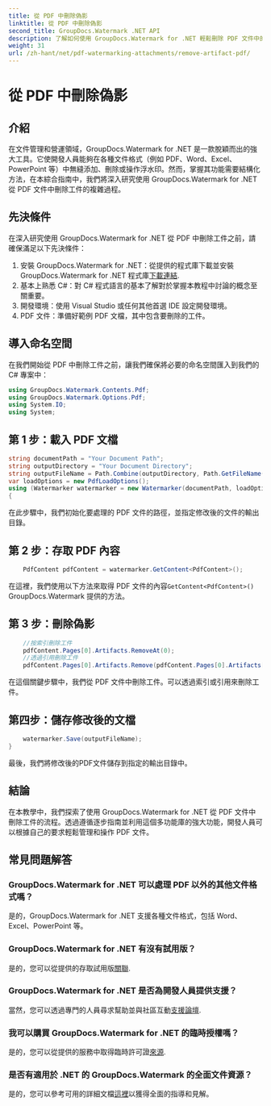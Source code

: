 ```yaml
---
title: 從 PDF 中刪除偽影
linktitle: 從 PDF 中刪除偽影
second_title: GroupDocs.Watermark .NET API
description: 了解如何使用 GroupDocs.Watermark for .NET 輕鬆刪除 PDF 文件中的偽影。透過我們的綜合教程逐步掌握流程。
weight: 31
url: /zh-hant/net/pdf-watermarking-attachments/remove-artifact-pdf/
---
```


# 從 PDF 中刪除偽影

## 介紹
在文件管理和營運領域，GroupDocs.Watermark for .NET 是一款脫穎而出的強大工具。它使開發人員能夠在各種文件格式（例如 PDF、Word、Excel、PowerPoint 等）中無縫添加、刪除或操作浮水印。然而，掌握其功能需要結構化方法，在本綜合指南中，我們將深入研究使用 GroupDocs.Watermark for .NET 從 PDF 文件中刪除工件的複雜過程。
## 先決條件
在深入研究使用 GroupDocs.Watermark for .NET 從 PDF 中刪除工件之前，請確保滿足以下先決條件：
1. 安裝 GroupDocs.Watermark for .NET：從提供的程式庫下載並安裝 GroupDocs.Watermark for .NET 程式庫[下載連結](https://releases.groupdocs.com/Watermark/net/).
2. 基本上熟悉 C#：對 C# 程式語言的基本了解對於掌握本教程中討論的概念至關重要。
3. 開發環境：使用 Visual Studio 或任何其他首選 IDE 設定開發環境。
4. PDF 文件：準備好範例 PDF 文檔，其中包含要刪除的工件。

## 導入命名空間
在我們開始從 PDF 中刪除工件之前，讓我們確保將必要的命名空間匯入到我們的 C# 專案中：
```csharp
using GroupDocs.Watermark.Contents.Pdf;
using GroupDocs.Watermark.Options.Pdf;
using System.IO;
using System;
```
## 第 1 步：載入 PDF 文檔
```csharp
string documentPath = "Your Document Path";
string outputDirectory = "Your Document Directory";
string outputFileName = Path.Combine(outputDirectory, Path.GetFileName(documentPath));
var loadOptions = new PdfLoadOptions();
using (Watermarker watermarker = new Watermarker(documentPath, loadOptions))
{
```
在此步驟中，我們初始化要處理的 PDF 文件的路徑，並指定修改後的文件的輸出目錄。
## 第 2 步：存取 PDF 內容
```csharp
    PdfContent pdfContent = watermarker.GetContent<PdfContent>();
```
在這裡，我們使用以下方法來取得 PDF 文件的內容`GetContent<PdfContent>()` GroupDocs.Watermark 提供的方法。
## 第 3 步：刪除偽影
```csharp
    //按索引刪除工件
    pdfContent.Pages[0].Artifacts.RemoveAt(0);
    //透過引用刪除工件
    pdfContent.Pages[0].Artifacts.Remove(pdfContent.Pages[0].Artifacts[0]);
```
在這個關鍵步驟中，我們從 PDF 文件中刪除工件。可以透過索引或引用來刪除工件。
## 第四步：儲存修改後的文檔
```csharp
    watermarker.Save(outputFileName);
}
```
最後，我們將修改後的PDF文件儲存到指定的輸出目錄中。

## 結論
在本教學中，我們探索了使用 GroupDocs.Watermark for .NET 從 PDF 文件中刪除工件的流程。透過遵循逐步指南並利用這個多功能庫的強大功能，開發人員可以根據自己的要求輕鬆管理和操作 PDF 文件。
## 常見問題解答
### GroupDocs.Watermark for .NET 可以處理 PDF 以外的其他文件格式嗎？
是的，GroupDocs.Watermark for .NET 支援各種文件格式，包括 Word、Excel、PowerPoint 等。
### GroupDocs.Watermark for .NET 有沒有試用版？
是的，您可以從提供的存取試用版[關聯](https://releases.groupdocs.com/).
### GroupDocs.Watermark for .NET 是否為開發人員提供支援？
當然，您可以透過專門的人員尋求幫助並與社區互動[支援論壇](https://forum.groupdocs.com/c/watermark/19).
### 我可以購買 GroupDocs.Watermark for .NET 的臨時授權嗎？
是的，您可以從提供的服務中取得臨時許可證[來源](https://purchase.groupdocs.com/temporary-license/).
### 是否有適用於 .NET 的 GroupDocs.Watermark 的全面文件資源？
是的，您可以參考可用的詳細文檔[這裡](https://tutorials.groupdocs.com/Watermark/net/)以獲得全面的指導和見解。